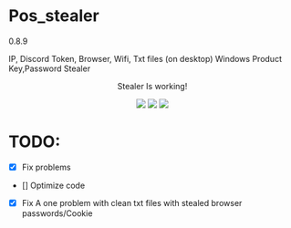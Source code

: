 # Pos_stealer
<p>0.8.9</p>
<p>IP, Discord Token, Browser, Wifi, Txt files (on desktop) Windows Product Key,Password Stealer</p>

<p align="center">
  Stealer Is working! 
</p>
<p align="center">
  <img src="https://i114.fastpic.ru/big/2021/0515/12/f53b999b3d3729b7832520c8aad75d12.png">
  <img src="https://i114.fastpic.ru/big/2021/0515/b0/ed99bd3c57277c12881e359993f903b0.png">
  <img src="https://i114.fastpic.ru/big/2021/0515/f3/596fd03b4622b73dde64b3b40b7ac2f3.png">
</p>

# TODO:
- [x] Fix problems
- [] Optimize code
- [x] Fix A one problem with clean txt files with stealed browser passwords/Cookie

